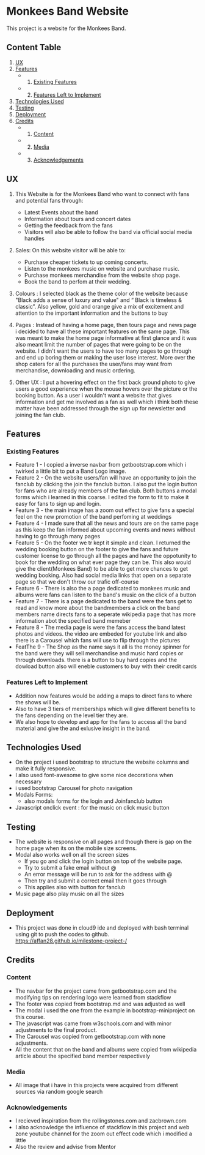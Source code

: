 
# Monkees Band Website
This project is a website for the Monkees Band. 


## Content Table

1. [UX](#UX)
2. [Features](#Features)
    +   1. [Existing Features](#existing-features)
    +   2. [Features Left to Implement](#features-left-to-implement)
3. [Technologies Used](#technologies-used)
4. [Testing](#testing)
6. [Deployment](#deployment)
7. [Credits](#credits)
    +   1. [Content](#content)
    +   2. [Media](#media)
    +   3. [Acknowledgements](#acknowledgements)


## UX

1. This Website is for the Monkees Band who want to connect with fans and potential fans through:
    +  Latest Events about the band
    +  Information about tours and concert dates
    +  Getting the feedback from the fans 
    +  Visitors will also be able to follow the band via official social media handles
    
2. Sales: On this website visitor will be able to: 
    +  Purchase cheaper tickets to up coming concerts.
    +  Listen to the monkees music on website and purchase music. 
    +  Purchase monkees merchandise from the website shop page.
    +  Book the band to perfom at their wedding.
  
3. Colours : I selected black as the theme color of the website because "Black adds a sense of luxury and value" and “ Black is timeless & classic”. Also yellow, gold and orange give a mix of excitement and attention to the important information and the buttons to buy
4. Pages : Instead of having a home page, then tours page and news page i decided to have all these important features on the same page. This was meant to make the home page informative at first glance and it was also meant limit the number of pages that were going to be on the website. I didn't want the users to have too many pages to go through and end up boring them or making the user lose interest. More over the shop caters for all the purchases the user/fans may want from merchandise, downloading and music ordering.
5. Other UX : I put a hovering effect on the first back ground photo to give users a good experience when the mouse hovers over the picture or the booking button. As a user i wouldn't want a website that gives information and get me involved as a fan as well which i think both these matter have been addressed through the sign up for newsletter and joining the fan club. 



## Features

### Existing Features
- Feature 1 - I copied a inverse navbar from getbootstrap.com which i twirked a little bit  to put a Band Logo image.
- Feature 2 - On the website users/fan will have an opportunity to join the fanclub by clicking the join the fanclub button. I also put the login button for fans who are already members of the fan club. Both buttons a modal forms which i learned in this coarse. I edited the form to fit to make it easy for fans to sign up and login.
- Feature 3 - the main image has a zoom out effect to give fans a special feel on the new promotion of the band perfoming at weddings
- Feature 4 - I made sure that all the news and tours are on the same page as this keep the fan informed  about upcoming events and news without having to go through many pages
- Feature 5 - On the footer we tr kept it simple and clean. I returned the wedding booking button on the footer to give the fans and future customer license to go through all the pages and have the oppotunity to book for the wedding on what ever page they can be. This also would give the client(Monkees Band) to be able to get more chances to get wedding booking. Also had social media links that open on a separate page so that we don't throw our trafic off-course 
- Feature 6 - There is also the a page dedicated to monkees music and albums were fans can listen to the band's music on the click of a button
- Feature 7 - There is a page dedicated to the band were the fans get to read and know more about the bandmembers a click on the band members name directs fans to a seperate wikipedia page that has more information abot the specified band memeber
- Feature 8 - The media page is were the fans access the band latest photos and videos. the video are embeded for youtube link and also there is a Carousel which fans wiil use to flip through the pictures
- FeatThe 9 - The Shop as the name says it all is the money spinner for the band were they will sell merchandise and music hard copies or through downloads. there is a button to buy hard copies and the dowload button also will eneble customers to buy with their credit cards

### Features Left to Implement

- Addition now features would be adding a maps to direct fans to where the shows will be.
- Also to have 3 tiers of memberships which will give different benefits to the fans depending on the level tier they are.
- We also hope to develop and app for the fans to access all the band material and give the and exlusive insight in the band.


## Technologies Used

- On the project i used bootstrap to structure the website columns and make it fully responsive.
- I also used font-awesome to give some nice decorations when necessary
- i used bootstrap Carousel for photo navigation 
- Modals Forms:
    +  also modals forms for the login and Joinfanclub button
- Javascript onclick event : for the music on click music button

## Testing

- The website is responsive on all pages and though there is gap on the home page when its on the mobile size screens.
- Modal also works well on all the screen sizes
    + If you go and click the login button on top of the website page.
    + Try to submit a fake email without @
    + An error message will be run to ask for the address with @
    + Then try and submit a correct email then it goes through
    + This applies also with button for fanclub
- Music page also play music on all the sizes

## Deployment
- This project was done in cloud9 ide and deployed with bash terminal using git to push the codes to github.
https://affan28.github.io/milestone-project-/
## Credits

### Content
- The navbar for the project came from getbootstrap.com and the modifying tips on rendering logo were learned from stackflow
- The footer was copied from bootstrap.md and was adjusted  as well
- The modal i used the one from the example in bootstrap-miniproject on this course.
- The javascript was came from w3schools.com and with minor adjustments to the final product.
- The Carousel was copied from getbootstrap.com with none adjustments.
- All the content that on the band and albums were copied from wikipedia article about the specified band member respectively

### Media
- All image that i have in this projects were acquired from different sources via random google search

### Acknowledgements
- I recieved inspiration from the rollingstones.com and zacbrown.com 
- I also acknowledge the influence of stackflow in this project and web zone youtube channel for the zoom out effect code which i modified a little
- Also the review and advise from Mentor 
